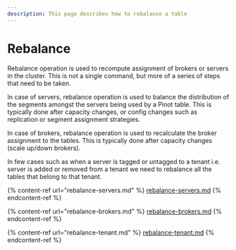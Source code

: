 ```yaml
---
description: This page describes how to rebalance a table
---
```


# Rebalance

Rebalance operation is used to recompute assignment of brokers or servers in the cluster. This is not a single command, but more of a series of steps that need to be taken.

In case of servers, rebalance operation is used to balance the distribution of the segments amongst the servers being used by a Pinot table. This is typically done after capacity changes, or config changes such as replication or segment assignment strategies.

In case of brokers, rebalance operation is used to recalculate the broker assignment to the tables. This is typically done after capacity changes (scale up/down brokers).

In few cases such as when a server is tagged or untagged to a tenant i.e. server is added or removed from a tenant we need to rebalance all the tables that belong to that tenant.

{% content-ref url="rebalance-servers.md" %}
[rebalance-servers.md](rebalance-servers.md)
{% endcontent-ref %}

{% content-ref url="rebalance-brokers.md" %}
[rebalance-brokers.md](rebalance-brokers.md)
{% endcontent-ref %}

{% content-ref url="rebalance-tenant.md" %}
[rebalance-tenant.md](rebalance-tenant.md)
{% endcontent-ref %}



##
